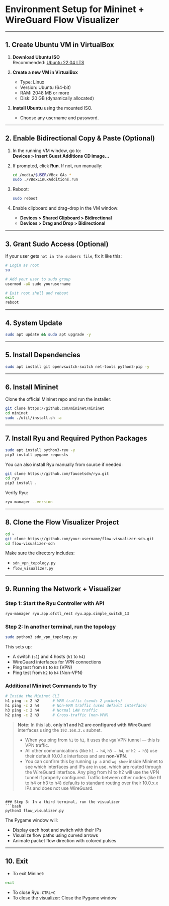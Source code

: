 # Environment Setup for Mininet + WireGuard Flow Visualizer

---

## 1. Create Ubuntu VM in VirtualBox

1. **Download Ubuntu ISO**\
   Recommended: [Ubuntu 22.04 LTS](https://ubuntu.com/download/desktop)

2. **Create a new VM in VirtualBox**

   - Type: Linux
   - Version: Ubuntu (64-bit)
   - RAM: 2048 MB or more
   - Disk: 20 GB (dynamically allocated)

3. **Install Ubuntu** using the mounted ISO.

   - Choose any username and password.

---

## 2. Enable Bidirectional Copy & Paste (Optional)

1. In the running VM window, go to:\
   **Devices > Insert Guest Additions CD image…**

2. If prompted, click **Run**. If not, run manually:

   ```bash
   cd /media/$USER/VBox_GAs_*
   sudo ./VBoxLinuxAdditions.run
   ```

3. Reboot:

   ```bash
   sudo reboot
   ```

4. Enable clipboard and drag-drop in the VM window:

   - **Devices > Shared Clipboard > Bidirectional**
   - **Devices > Drag and Drop > Bidirectional**

---

## 3. Grant Sudo Access (Optional)

If your user gets `not in the sudoers file`, fix it like this:

```bash
# Login as root
su

# Add your user to sudo group
usermod -aG sudo yourusername

# Exit root shell and reboot
exit
reboot
```

---

## 4. System Update

```bash
sudo apt update && sudo apt upgrade -y
```

---

## 5. Install Dependencies

```bash
sudo apt install git openvswitch-switch net-tools python3-pip -y
```

---

## 6. Install Mininet

Clone the official Mininet repo and run the installer:

```bash
git clone https://github.com/mininet/mininet
cd mininet
sudo ./util/install.sh -a
```

---

## 7. Install Ryu and Required Python Packages

```bash
sudo apt install python3-ryu -y
pip3 install pygame requests
```

You can also install Ryu manually from source if needed:

```bash
git clone https://github.com/faucetsdn/ryu.git
cd ryu
pip3 install .
```

Verify Ryu:

```bash
ryu-manager --version
```

---

## 8. Clone the Flow Visualizer Project

```bash
cd ~
git clone https://github.com/your-username/flow-visualizer-sdn.git
cd flow-visualizer-sdn
```

Make sure the directory includes:

- `sdn_vpn_topology.py`
- `flow_visualizer.py`

---

## 9. Running the Network + Visualizer

### Step 1: Start the Ryu Controller with API

```bash
ryu-manager ryu.app.ofctl_rest ryu.app.simple_switch_13
```

### Step 2: In another terminal, run the topology

```bash
sudo python3 sdn_vpn_topology.py
```

This sets up:

- A switch (`s1`) and 4 hosts (`h1` to `h4`)
- WireGuard interfaces for VPN connections
- Ping test from `h1` to `h2` (VPN)
- Ping test from `h2` to `h4` (Non-VPN)

### Additional Mininet Commands to Try

```bash
# Inside the Mininet CLI
h1 ping -c 2 h2      # VPN traffic (sends 2 packets)
h1 ping -c 2 h4      # Non-VPN traffic (uses default interface)
h3 ping -c 2 h4      # Normal LAN traffic
h2 ping -c 2 h3      # Cross-traffic (non-VPN)
```

> **Note:** In this lab, **only h1 and h2 are configured with WireGuard** interfaces using the `192.168.2.x` subnet.
>
> - When you ping from `h1` to `h2`, it uses the `wg0` VPN tunnel — this is VPN traffic.
> - All other communications (like `h1 → h4`, `h3 → h4`, or `h2 → h3`) use their default 10.0.1.x interfaces and are **non-VPN**.
> - You can confirm this by running `ip a` and `wg show` inside Mininet to see which interfaces and IPs are in use. which are routed through the WireGuard interface. Any ping from h1 to h2 will use the VPN tunnel if properly configured. Traffic between other nodes (like h1 to h4 or h3 to h4) defaults to standard routing over their 10.0.x.x IPs and does not use WireGuard.

````

### Step 3: In a third terminal, run the visualizer
```bash
python3 flow_visualizer.py
````

The Pygame window will:

- Display each host and switch with their IPs
- Visualize flow paths using curved arrows
- Animate packet flow direction with colored pulses

---

## 10. Exit

- To exit Mininet:

```bash
exit
```

- To close Ryu: `CTRL+C`
- To close the visualizer: Close the Pygame window